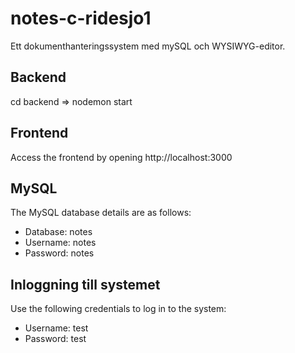 # notes-c-ridesjo1

Ett dokumenthanteringssystem med mySQL och WYSIWYG-editor. 

## Backend 
cd backend => nodemon start

## Frontend 
Access the frontend by opening http://localhost:3000

## MySQL

The MySQL database details are as follows:
- Database: notes
- Username: notes
- Password: notes


## Inloggning till systemet

Use the following credentials to log in to the system:
- Username: test
- Password: test
